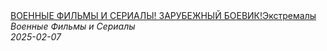 <!--2025-02-07 13:01:15-->
<div class="yb">
  <a class="nodecor" href="/posts.html?filmy/voennye_filmy_i_serialy_zarubejnyj_boevik_ekstremaly">
    <img class="preview" data-videoid="opq-bzs6K5o" src="https://i4.ytimg.com/vi/opq-bzs6K5o/hqdefault.jpg" align="middle" alt="">
  </a>
  <div class="inlbl text">
    <a class="nodecor" href="/posts.html?filmy/voennye_filmy_i_serialy_zarubejnyj_boevik_ekstremaly">ВОЕННЫЕ ФИЛЬМЫ И СЕРИАЛЫ! ЗАРУБЕЖНЫЙ БОЕВИК!Экстремалы</a><br>
    <i class="smaller2">Военные Фильмы и Сериалы</i><br>
    <i class="smaller3">2025-02-07</i>
  </div>
</div>
